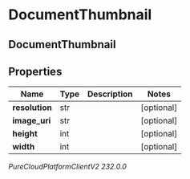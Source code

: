 # DocumentThumbnail

## DocumentThumbnail

## Properties

|Name | Type | Description | Notes|
|------------ | ------------- | ------------- | -------------|
| **resolution** | str |  | [optional] |
| **image_uri** | str |  | [optional] |
| **height** | int |  | [optional] |
| **width** | int |  | [optional] |



_PureCloudPlatformClientV2 232.0.0_
